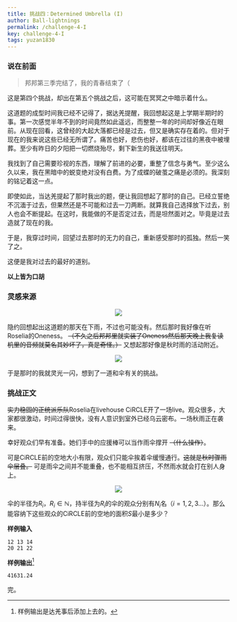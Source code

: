 ```yaml
---
title: 挑战四：Determined Umbrella (I)
author: Ball-lightnings
permalink: /challenge-4-I
key: challenge-4-I
tags: yuzan1830
---
```


### 说在前面

> 邦邦第三季完结了，我的青春结束了（

这是第四个挑战，却出在第五个挑战之后，这可能在冥冥之中暗示着什么。

这道题的成型时间我已经不记得了，据达羌提醒，我回想起这是上学期半期时的事。第一次感觉半年不到的时间竟然如此遥远，而整整一年的时间却好像近在眼前。从现在回看，这曾经的大起大落都已经是过去，但又是确实存在着的。但对于现在的我来说这些已经无所谓了。痛苦也好，悲伤也好，都该在过往的黑夜中被埋葬。至少有昨日的夕阳把一切燃烧殆尽，剩下新生的我送往明天。

我找到了自己需要珍视的东西，理解了前进的必要，重整了信念与勇气。至少这么久以来，我在黑暗中的蜕变绝对没有白费。为了成蝶的破茧之痛是必须的。我深刻的铭记着这一点。

即使如此，当达羌提起了那时我出的题，便让我回想起了那时的自己。已经立誓绝不沉湎于过去，但果然还是不可能和过去一刀两断。就算我自己选择放下过去，别人也会不断提起。在这时，我能做的不是否定过去，而是坦然面对之。毕竟是过去造就了现在的我。

于是，我穿过时间，回望过去那时的无力的自己，重新感受那时的孤独。然后一笑了之。

这便是我对过去的最好的道别。

**以上皆为口胡**

### 灵感来源

<div align="center"><img src="https://s1.ax1x.com/2020/04/12/Gqo9w6.jpg"></div>

隐约回想起出这道题的那天在下雨，不过也可能没有。然后那时我好像在听Roselia的Oneness。 ~~（不久之后邦邦里就实装了Oneness然后那天晚上我复读机里的音频就莫名其妙坏了，真是奇怪。）~~ 又想起那好像是秋时雨的活动附近。

<div align="center"><img src="https://s1.ax1x.com/2020/04/12/Gqopex.png"></div>

于是那时的我就灵光一闪，想到了一道和伞有关的挑战。

### 挑战正文

~~实力稳固的正统派乐队~~Roselia在livehouse CiRCLE开了一场live。观众很多，大家都很激动，时间过得很快，没有人意识到室外已经乌云密布。一场秋雨正在袭来。

幸好观众们早有准备。她们手中的应援棒可以当作雨伞撑开 ~~（什么操作）~~。

可是CiRCLE前的空地大小有限，观众们只能伞挨着伞缓慢通行。~~这就是秋时骤雨伞层叠。~~ 可是雨伞之间并不能重叠，也不能相互挤压，不然雨水就会打在别人身上。

<div align="center"><img src="https://s1.ax1x.com/2020/04/12/GqIzO1.png"></div>

伞的半径为$R_i$，$R_i\in\mathbb N$，持半径为$R_i$的伞的观众分别有$N_i$名（$i=1,2,3\dots$）。那么能容纳下这些观众的CiRCLE前的空地的面积$S$最小是多少？

**样例输入**

    12 13 14
    20 21 22

**样例输出**[^sample]

    41631.24

完。

[^sample]: 样例输出是达羌事后添加上去的。

